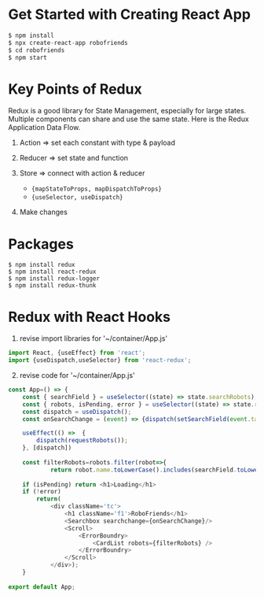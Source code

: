 # Get Started with Creating React App
```node.js 
$ npm install 
$ npx create-react-app robofriends
$ cd robofriends
$ npm start 
```

# Key Points of Redux

Redux is a good library for State Management, especially for large states. 
Multiple components can share and use the same state.
Here is the Redux Application Data Flow. 

1. Action => set each constant with type & payload
2. Reducer => set state and function
3. Store => connect with action & reducer 

   * `{mapStateToProps, mapDispatchToProps}`
   * `{useSelector, useDispatch}`

4. Make changes

# Packages

```
$ npm install redux 
$ npm install react-redux
$ npm install redux-logger
$ npm install redux-thunk
```


# Redux with React Hooks

1. revise import libraries for '~/container/App.js' 

```node.js 
import React, {useEffect} from 'react';
import {useDispatch,useSelector} from 'react-redux';
```


2. revise code for '~/container/App.js' 
```node.js
const App=() => {
    const { searchField } = useSelector((state) => state.searchRobots); 
    const { robots, isPending, error } = useSelector((state) => state.requestRobots);
    const dispatch = useDispatch();
    const onSearchChange = (event) => {dispatch(setSearchField(event.target.value))};

    useEffect(() =>  {
        dispatch(requestRobots());
    }, [dispatch])
    
    const filterRobots=robots.filter(robot=>{
            return robot.name.toLowerCase().includes(searchField.toLowerCase());})
    
    if (isPending) return <h1>Loading</h1>
    if (!error) 
        return(
            <div className='tc'>
                <h1 className='f1'>RoboFriends</h1>
                <Searchbox searchchange={onSearchChange}/>
                <Scroll>
                    <ErrorBoundry>
                        <CardList robots={filterRobots} />
                    </ErrorBoundry> 
                </Scroll>
            </div>);  
    }
    
export default App;

```
